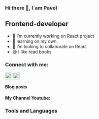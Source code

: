 ### Hi there 👋, I`am Pavel

## Frontend-developer
- 🔭 I’m currently working on React project
- 🌱 learning on my own
- 👯 I’m looking to collaborate on React
- 😄 I like read books



### Connect with me: 

[<img align="left" alt="" width="22" src="https://my-portfolio-vert-alpha.vercel.app/">][website]
[<img align="left" alt="" width="22" src="https://my-portfolio-vert-alpha.vercel.app/">][youtube]

<br />

#### Blog posts
<!-- BLOG-POST-LIST:START -->
<!-- BLOG-POST-LIST:END -->

#### My Channel Youtube:
<!-- YOUTUBE:START -->
<!-- YOUTUBE:END -->

### Tools and Languages


<br />

[website]: https://my-portfolio-vert-alpha.vercel.app/
[youtube]: https://www.youtube.com/user/MrGreenman02
<!--
**coderman19/coderman19** is a ✨ _special_ ✨ repository because its `README.md` (this file) appears on your GitHub profile.

Here are some ideas to get you started:
-->